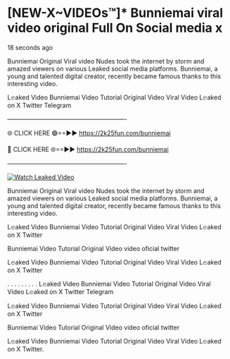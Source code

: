 # [NEW-X~VIDEOs™]* Bunniemai viral video original Full On Social media x

18 seconds ago

Bunniemai Original Viral video Nudes took the internet by storm and amazed viewers on various Leaked social media platforms. Bunniemai, a young and talented digital creator, recently became famous thanks to this interesting video.

L𝚎aked Video Bunniemai Video Tutorial Original Video Viral Video L𝚎aked on X Twitter Telegram

———————————————————-

🌐 CLICK HERE 🟢==►► https://2k25fun.com/bunniemai

🔴 CLICK HERE 🌐==►► https://2k25fun.com/bunniemai

———————————————————-

[![Watch Leaked Video](https://miro.medium.com/v2/resize:fit:828/format:webp/1*cilzJN44JGOrTw9NJCrNHA.gif "Watch Leaked Video")](https://2k25fun.com/bunniemai)

Bunniemai Original Viral video Nudes took the internet by storm and amazed viewers on various Leaked social media platforms. Bunniemai, a young and talented digital creator, recently became famous thanks to this interesting video.

L𝚎aked Video Bunniemai Video Tutorial Original Video Viral Video L𝚎aked on X Twitter

Bunniemai Video Tutorial Original Video video oficial twitter

L𝚎aked Video Bunniemai Video Tutorial Original Video Viral Video L𝚎aked on X Twitter

. . . . . . . . . L𝚎aked Video Bunniemai Video Tutorial Original Video Viral Video L𝚎aked on X Twitter Telegram

L𝚎aked Video Bunniemai Video Tutorial Original Video Viral Video L𝚎aked on X Twitter

Bunniemai Video Tutorial Original Video video oficial twitter

L𝚎aked Video Bunniemai Video Tutorial Original Video Viral Video L𝚎aked on X Twitter.